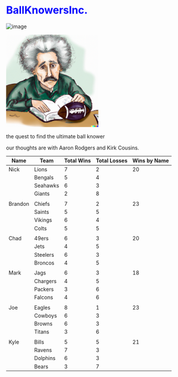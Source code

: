 <h1 style="color: blue;">BallKnowersInc.</h1>

![image](https://github.com/chadpenny/BallKnowersInc/assets/123605156/e5989b4e-e5a5-4634-b8ed-c2d589fb8da3)

<img src="photo.png" alt="Photo Courtesy of OpenAI Dalle 2.0" width="50%">

the quest to find the ultimate ball knower

our thoughts are with Aaron Rodgers and Kirk Cousins. 

| Name    | Team         | Total Wins | Total Losses | Wins by Name |
| ------- | ------------ | ---------- | ------------ | ------------ |
| Nick    | Lions        | 7          | 2            | 20           |
|         | Bengals      | 5          | 4            |              |
|         | Seahawks     | 6          | 3            |              |
|         | Giants       | 2          | 8            |              |
|         |              |            |              |              |
| Brandon | Chiefs       | 7          | 2            | 23           |
|         | Saints       | 5          | 5            |              |
|         | Vikings      | 6          | 4            |              |
|         | Colts        | 5          | 5            |              |
|         |              |            |              |              |
| Chad    | 49ers        | 6          | 3            | 20           |
|         | Jets         | 4          | 5            |              |
|         | Steelers     | 6          | 3            |              |
|         | Broncos      | 4          | 5            |              |
|         |              |            |              |              |
| Mark    | Jags         | 6          | 3            | 18           |
|         | Chargers     | 4          | 5            |              |
|         | Packers      | 3          | 6            |              |
|         | Falcons      | 4          | 6            |              |
|         |              |            |              |              |
| Joe     | Eagles       | 8          | 1            | 23           |
|         | Cowboys      | 6          | 3            |              |
|         | Browns       | 6          | 3            |              |
|         | Titans       | 3          | 6            |              |
|         |              |            |              |              |
| Kyle    | Bills        | 5          | 5            | 21           |
|         | Ravens       | 7          | 3            |              |
|         | Dolphins     | 6          | 3            |              |
|         | Bears        | 3          | 7            |              |

